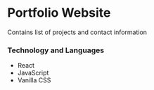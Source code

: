# Portfolio Website

Contains list of projects and contact information

### Technology and Languages
- React
- JavaScript
- Vanilla CSS
